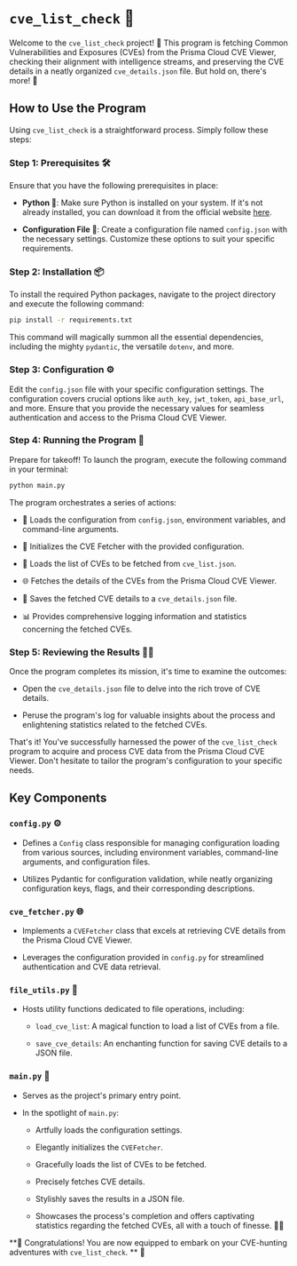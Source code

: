 # `cve_list_check` 🚀

Welcome to the `cve_list_check` project! 🎉 This program is fetching Common Vulnerabilities and Exposures (CVEs) from the Prisma Cloud CVE Viewer, checking their alignment with intelligence streams, and preserving the CVE details in a neatly organized `cve_details.json` file. But hold on, there's more! 🌟

## How to Use the Program

Using `cve_list_check` is a straightforward process. Simply follow these steps:

### **Step 1: Prerequisites 🛠️**

Ensure that you have the following prerequisites in place:

- **Python 🐍**: Make sure Python is installed on your system. If it's not already installed, you can download it from the official website [here](https://www.python.org/downloads/).

- **Configuration File 📜**: Create a configuration file named `config.json` with the necessary settings. Customize these options to suit your specific requirements.

### **Step 2: Installation 📦**

To install the required Python packages, navigate to the project directory and execute the following command:

```bash
pip install -r requirements.txt
```

This command will magically summon all the essential dependencies, including the mighty `pydantic`, the versatile `dotenv`, and more.

### **Step 3: Configuration ⚙️**

Edit the `config.json` file with your specific configuration settings. The configuration covers crucial options like `auth_key`, `jwt_token`, `api_base_url`, and more. Ensure that you provide the necessary values for seamless authentication and access to the Prisma Cloud CVE Viewer.

### **Step 4: Running the Program 🚀**

Prepare for takeoff! To launch the program, execute the following command in your terminal:

```bash
python main.py
```

The program orchestrates a series of actions:

- 🔄 Loads the configuration from `config.json`, environment variables, and command-line arguments.

- 🚀 Initializes the CVE Fetcher with the provided configuration.

- 📃 Loads the list of CVEs to be fetched from `cve_list.json`.

- 🌐 Fetches the details of the CVEs from the Prisma Cloud CVE Viewer.

- 💾 Saves the fetched CVE details to a `cve_details.json` file.

- 📊 Provides comprehensive logging information and statistics concerning the fetched CVEs.

### **Step 5: Reviewing the Results 🕵️‍♀️**

Once the program completes its mission, it's time to examine the outcomes:

- Open the `cve_details.json` file to delve into the rich trove of CVE details.

- Peruse the program's log for valuable insights about the process and enlightening statistics related to the fetched CVEs.

That's it! You've successfully harnessed the power of the `cve_list_check` program to acquire and process CVE data from the Prisma Cloud CVE Viewer. Don't hesitate to tailor the program's configuration to your specific needs.

## Key Components

### **`config.py` ⚙️**

- Defines a `Config` class responsible for managing configuration loading from various sources, including environment variables, command-line arguments, and configuration files.

- Utilizes Pydantic for configuration validation, while neatly organizing configuration keys, flags, and their corresponding descriptions.

### **`cve_fetcher.py` 🌐**

- Implements a `CVEFetcher` class that excels at retrieving CVE details from the Prisma Cloud CVE Viewer.

- Leverages the configuration provided in `config.py` for streamlined authentication and CVE data retrieval.

### **`file_utils.py` 📂**

- Hosts utility functions dedicated to file operations, including:

  - `load_cve_list`: A magical function to load a list of CVEs from a file.

  - `save_cve_details`: An enchanting function for saving CVE details to a JSON file.

### **`main.py` 🚀**

- Serves as the project's primary entry point.

- In the spotlight of `main.py`:

  - Artfully loads the configuration settings.

  - Elegantly initializes the `CVEFetcher`.

  - Gracefully loads the list of CVEs to be fetched.

  - Precisely fetches CVE details.

  - Stylishly saves the results in a JSON file.

  - Showcases the process's completion and offers captivating statistics regarding the fetched CVEs, all with a touch of finesse. 🎩🔥


**🎉 Congratulations! You are now equipped to embark on your CVE-hunting adventures with `cve_list_check`. ** 🎉
